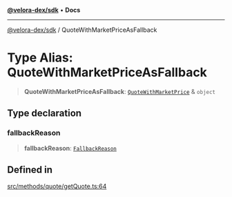 [**@velora-dex/sdk**](../README.md) • **Docs**

***

[@velora-dex/sdk](../globals.md) / QuoteWithMarketPriceAsFallback

# Type Alias: QuoteWithMarketPriceAsFallback

> **QuoteWithMarketPriceAsFallback**: [`QuoteWithMarketPrice`](QuoteWithMarketPrice.md) & `object`

## Type declaration

### fallbackReason

> **fallbackReason**: [`FallbackReason`](../-internal-/type-aliases/FallbackReason.md)

## Defined in

[src/methods/quote/getQuote.ts:64](https://github.com/paraswap/paraswap-sdk/blob/master/src/methods/quote/getQuote.ts#L64)
